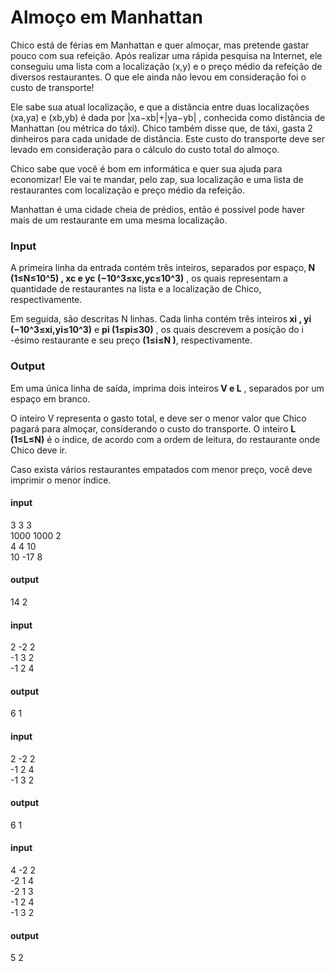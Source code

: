 # Almoço em Manhattan

Chico está de férias em Manhattan e quer almoçar, mas pretende gastar pouco com sua refeição. Após realizar uma rápida pesquisa na Internet, ele conseguiu uma lista com a localização (x,y)
 e o preço médio da refeição de diversos restaurantes. O que ele ainda não levou em consideração foi o custo de transporte!

Ele sabe sua atual localização, e que a distância entre duas localizações (xa,ya)
 e (xb,yb)
 é dada por |xa−xb|+|ya−yb|
, conhecida como distância de Manhattan (ou métrica do táxi). Chico também disse que, de táxi, gasta 2 dinheiros para cada unidade de distância. Este custo do transporte deve ser levado em consideração para o cálculo do custo total do almoço.

Chico sabe que você é bom em informática e quer sua ajuda para economizar! Ele vai te mandar, pelo zap, sua localização e uma lista de restaurantes com localização e preço médio da refeição.

Manhattan é uma cidade cheia de prédios, então é possível pode haver mais de um restaurante em uma mesma localização.

### Input
A primeira linha da entrada contém três inteiros, separados por espaço,<b> N
 (1≤N≤10^5)
, xc
 e yc
 (−10^3≤xc,yc≤10^3)</b>
, os quais representam a quantidade de restaurantes na lista e a localização de Chico, respectivamente.

Em seguida, são descritas N linhas. Cada linha contém três inteiros<b> xi
, yi
 (−10^3≤xi,yi≤10^3)</b>
 e <b>pi
 (1≤pi≤30)</b>
, os quais descrevem a posição do i
-ésimo restaurante e seu preço <b>(1≤i≤N
)</b>, respectivamente.

### Output
Em uma única linha de saída, imprima dois inteiros<b> V
 e L</b>
, separados por um espaço em branco.

O inteiro V
 representa o gasto total, e deve ser o menor valor que Chico pagará para almoçar, considerando o custo do transporte. O inteiro <b>L
 (1≤L≤N)</b>
 é o índice, de acordo com a ordem de leitura, do restaurante onde Chico deve ir.

Caso exista vários restaurantes empatados com menor preço, você deve imprimir o menor índice.

#### input
3 3 3<br>
1000 1000 2<br>
4 4 10<br>
10 -17 8

#### output
14 2

#### input
2 -2 2<br>
-1 3 2<br>
-1 2 4

#### output
6 1

#### input
2 -2 2<br>
-1 2 4<br>
-1 3 2

#### output
6 1

#### input
4 -2 2<br>
-2 1 4<br>
-2 1 3<br>
-1 2 4<br>
-1 3 2

#### output
5 2
